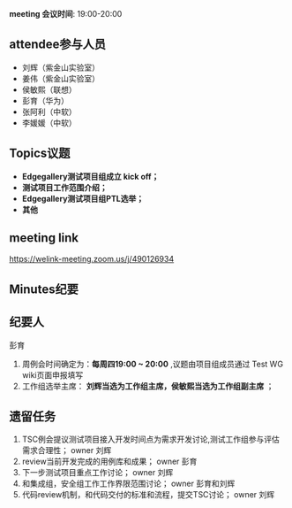 **meeting 会议时间**: 19:00-20:00

## attendee参与人员
- 刘辉（紫金山实验室）
- 姜伟（紫金山实验室）
- 侯敏熙（联想）
- 彭育（华为）
- 张阿利（中软）
- 李媛媛（中软）
## Topics议题
- **Edgegallery测试项目组成立 kick off；**
- **测试项目工作范围介绍；**
- **Edgegallery测试项目组PTL选举；**
- **其他**
## meeting link
 https://welink-meeting.zoom.us/j/490126934
## Minutes纪要
## 纪要人
 彭育

1. 周例会时间确定为：**每周四19:00 ~ 20:00** ,议题由项目组成员通过 Test WG wiki页面申报填写  
1. 工作组选举主席：  **刘辉当选为工作组主席，侯敏熙当选为工作组副主席** ；


## 遗留任务
1. TSC例会提议测试项目接入开发时间点为需求开发讨论,测试工作组参与评估需求合理性； owner 刘辉
1. review当前开发完成的用例库和成果；                                        owner 彭育
1. 下一步测试项目重点工作讨论；           owner 刘辉
1. 和集成组，安全组工作工作界限范围讨论；       owner 彭育和刘辉
1. 代码review机制，和代码交付的标准和流程，提交TSC讨论； owner 刘辉



